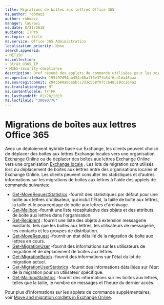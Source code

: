 ```yaml
---
title: Migrations de boîtes aux lettres Office 365
ms.author: robmazz
author: robmazz
manager: laurawi
ms.date: 8/21/2018
audience: ITPro
ms.topic: article
ms.service: Office 365 Administration
localization_priority: None
search.appverid:
- MET150
ms.collection:
- Strat_O365_IP
- M365-security-compliance
description: Bref résumé des applets de commande utilisées pour les migrations de boîtes aux lettres Office 365.
ms.openlocfilehash: 195497d94ab434c66a176e37fb84f6cd1da48baa
ms.sourcegitcommit: c94cb88a9ce5bcc2d3c558f0fcc648519cc264a2
ms.translationtype: MT
ms.contentlocale: fr-FR
ms.lasthandoff: 02/20/2019
ms.locfileid: "30090776"
---
```

# <a name="office-365-mailbox-migrations"></a>Migrations de boîtes aux lettres Office 365
Avec un déploiement hybride basé sur Exchange, les clients peuvent choisir de déplacer des boîtes aux lettres Exchange locales vers une organisation [Exchange Online](https://docs.microsoft.com/Exchange/exchange-online) ou de déplacer des boîtes aux lettres Exchange Online vers une organisation [Exchange locale](https://docs.microsoft.com/Exchange/exchange-server) . Les lots de migration sont utilisés lors du déplacement de boîtes aux lettres entre des organisations locales et Exchange Online. Les clients peuvent consulter les statistiques et d'autres informations sur les migrations de boîtes aux lettres à l'aide des applets de commande suivantes:

- [Get-MoveRequestStatistics](https://docs.microsoft.com/powershell/module/exchange/move-and-migration/Get-MoveRequestStatistics?view=exchange-ps) -fournit des statistiques par défaut pour une boîte aux lettres d'utilisateur, qui inclut l'État, la taille de boîte aux lettres, la taille et le pourcentage de boîte aux lettres d'archivage.
- [Get-Mailbox](https://docs.microsoft.com/powershell/module/exchange/mailboxes/Get-Mailbox?view=exchange-ps
) -fournit une liste récapitulative des objets et des attributs de boîte aux lettres dans l'organisation.
- [Get-Recipient](https://docs.microsoft.com/powershell/module/exchange/users-and-groups/Get-Recipient?view=exchange-ps) : fournit une liste des objets à extension messagerie existants, tels que les boîtes aux lettres, les utilisateurs de messagerie, les contacts et les groupes de distribution.
- [Get-MoveRequest](https://docs.microsoft.com/powershell/module/exchange/move-and-migration/Get-MoveRequest?view=exchange-ps) -fournit un état détaillé de la migration de boîte aux lettres en cours.
- [Get-MigrationUser](https://docs.microsoft.com/powershell/module/exchange/move-and-migration/Get-MigrationUser?view=exchange-ps) -fournit des informations sur les utilisateurs de migration et de déplacement de boîtes aux lettres.
- [Get-MigrationBatch](https://docs.microsoft.com/powershell/module/exchange/move-and-migration/Get-MigrationBatch?view=exchange-ps) -fournit des informations sur l'état du lot de migration actuel.
- [Get-MigrationUserStatistics](https://docs.microsoft.com/powershell/module/exchange/move-and-migration/Get-MigrationUserStatistics?view=exchange-ps) -fournit des informations détaillées sur l'état de la migration pour un utilisateur spécifique.
- [Get-MailboxStatistics](https://docs.microsoft.com/powershell/module/exchange/mailboxes/Get-MailboxStatistics?view=exchange-ps) -fournit des informations sur les boîtes aux lettres, telles que la taille, le nombre de messages et l'heure du dernier accès.

Pour plus d'informations sur les applets de commande supplémentaires, voir [Move and migration cmdlets in Exchange Online](https://docs.microsoft.com/powershell/exchange/exchange-online/exchange-online-powershell?view=exchange-ps).

